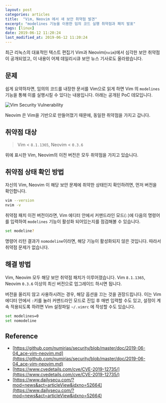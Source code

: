 ```yaml
---
layout: post
categories: articles
title:  "Vim, Neovim 에서 새 보안 취약점 발견"
excerpt: "modelines 기능을 이용한 임의 코드 실행 취약점과 패치 발표"
tags: [linux]
date: 2019-06-12 11:20:24
last_modified_at: 2019-06-12 11:20:24
---
```


최근 리눅스의 대표적인 텍스트 편집기 Vim과 Neovim(`nvim`)에서 심각한 보안 취약점이 공개되었고, 이 내용이 어제 데일리시큐 보안 뉴스 기사로도 올라왔습니다.


## 문제

쉽게 요약하자면, 임의의 코드를 내장한 문서를 Vim으로 읽게 하면 Vim 의 `modelines` 기능을 통해 이를 실행시킬 수 있다는 내용입니다. 아래는 공개된 PoC 데모입니다.

![Vim Security Vulnerability](https://camo.githubusercontent.com/12bccf0112d4c05f2a26ac528f92ae4fe50575fd/68747470733a2f2f692e696d6775722e636f6d2f387734747465582e676966 "OMG")

Neovim 은 Vim을 기반으로 만들어졌기 때문에, 동일한 취약점을 가지고 갑니다.


## 취약점 대상

> Vim < `8.1.1365`, Neovim < `0.3.6`

위에 표시한 Vim, Neovim의 이전 버전은 모두 취약점을 가지고 있습니다.


## 취약점 상태 확인 방법

자신의 Vim, Neovim 이 해당 보안 문제에 취약한 상태인지 확인하려면, 먼저 버전을 확인합니다.

```sh
vim --version
nvim -v
```

취약점 패치 이전 버전이라면, Vim 에디터 안에서 커맨드라인 모드(`:`)에 다음의 명령어를 입력하여 `modelines` 기능이 활성화 되어있는지를 점검해볼 수 있습니다.

```sh
set modeline?
```

명령어 리턴 결과가 `nomodeline`이라면, 해당 기능이 활성화되지 않은 것입니다. 따라서 취약점 문제가 없습니다.


## 해결 방법

Vim, Neovim 모두 해당 보안 취약점 패치가 이루어졌습니다. Vim `8.1.1365`, Neovim `0.3.6` 이상의 최신 버전으로 업그레이드 하시면 됩니다.

버전을 올리지 않고 사용하시려는 경우, 해당 옵션을 끄는 것을 권장드립니다. 이는 Vim 에디터 안에서 `:`키를 눌러 커맨드라인 모드로 진입 후 매번 입력할 수도 있고, 설정이 계속 적용되도록 하려면 Vim 설정파일 `~/.vimrc` 에 작성할 수도 있습니다.

```sh
set modelines=0
set nomodeline
```


## Reference

* [https://github.com/numirias/security/blob/master/doc/2019-06-04_ace-vim-neovim.md](https://github.com/numirias/security/blob/master/doc/2019-06-04_ace-vim-neovim.md)
* [https://www.cvedetails.com/cve/CVE-2019-12735/](https://www.cvedetails.com/cve/CVE-2019-12735/)
* [https://www.dailysecu.com/?mod=news&act=articleView&idxno=52664](https://www.dailysecu.com/?mod=news&act=articleView&idxno=52664)
